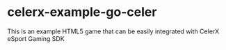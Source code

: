 # celerx-example-go-celer
This is an example HTML5 game that can be easily integrated with CelerX eSport Gaming SDK
